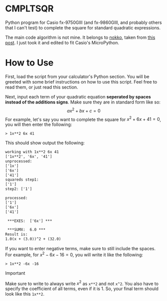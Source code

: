 # CMPLTSQR
Python program for Casio fx-9750GIII (and fx-9860GIII, and probably others that I can't test) to complete the square for standard quadratic expressions.

The main code algorithm is not mine. It belongs to [nokko](https://codereview.stackexchange.com/users/181948/nokko), taken from [this post](https://codereview.stackexchange.com/questions/232625/quadratic-complete-the-square-solver-in-python-3). I just took it and edited to fit Casio's MicroPython.

# How to Use
First, load the script from your calculator's Python section. You will be greeted with some brief instructions on how to use this script. Feel free to read them, or just read this section.

Next, input each term of your quadratic equation **seperated by spaces instead of the additions signs**. Make sure they are in standard form like so:
$$ax^2 + bx + c = 0$$
For example, let's say you want to complete the square for $x^2 + 6x + 41 = 0$, you will then enter the following:

`> 1x**2 6x 41`

This should show output the following:
```txt
working with 1x**2 6x 41
['1x**2', '6x', '41']
unprocessed:
['1x']
['6x']
['41']
squareds step1:
['1']
step2: ['1']

processed:
['1']
['6x']
['41']

 ***EXES:  ['6x'] ***

 ***SUMX:  6.0 ***
Result is:
1.0(x + (3.0))^2 + (32.0)
```

If you want to enter negative terms, make sure to still include the spaces.
For example, for $x^2 - 6x - 16 = 0$, you will write it like the following:

`> 1x**2 -6x -16`

> [!IMPORTANT]
> Make sure to write to always write $x^2$ as `x**2` and not `x^2`. You also have to specify the coefficient of all terms, even if it is 1. So, your final term should look like this `1x**2`.